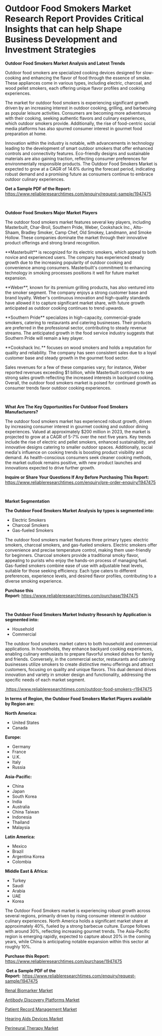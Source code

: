 <p><h1>Outdoor Food Smokers Market Research Report Provides Critical Insights that can help Shape Business Development and Investment Strategies</h1></p><p><strong>Outdoor Food Smokers Market Analysis and Latest Trends</strong></p>
<p><p>Outdoor food smokers are specialized cooking devices designed for slow-cooking and enhancing the flavor of food through the essence of smoke. These appliances come in various types, including electric, charcoal, and wood pellet smokers, each offering unique flavor profiles and cooking experiences. </p><p>The market for outdoor food smokers is experiencing significant growth driven by an increasing interest in outdoor cooking, grilling, and barbecuing as popular leisure activities. Consumers are becoming more adventurous with their cooking, seeking authentic flavors and culinary experiences, which outdoor smokers provide. Additionally, the rise of food-centric social media platforms has also spurred consumer interest in gourmet food preparation at home.</p><p>Innovation within the industry is notable, with advancements in technology leading to the development of smart outdoor smokers that offer enhanced controls and connectivity features. Eco-friendly designs and sustainable materials are also gaining traction, reflecting consumer preferences for environmentally responsible products. The Outdoor Food Smokers Market is expected to grow at a CAGR of 14.6% during the forecast period, indicating robust demand and a promising future as consumers continue to embrace outdoor culinary experiences.</p></p>
<p><strong>Get a Sample PDF of the Report:&nbsp;</strong> <a href="https://www.reliableresearchtimes.com/enquiry/request-sample/1947475?utm_campaign=3255&utm_medium=2&utm_source=Github&utm_content=ia&utm_term=05042025&utm_id=outdoor-food-smokers">https://www.reliableresearchtimes.com/enquiry/request-sample/1947475</a></p>
<p>&nbsp;</p>
<p><strong>Outdoor Food Smokers Major Market Players</strong></p>
<p><p>The outdoor food smokers market features several key players, including Masterbuilt, Char-Broil, Southern Pride, Weber, Cookshack Inc., Alto-Shaam, Bradley Smoker, Camp Chef, Old Smokey, Landmann, and Smoke Hollow. These companies dominate the market through their innovative product offerings and strong brand recognition.</p><p>**Masterbuilt** is recognized for its electric smokers, which appeal to both novice and experienced users. The company has experienced steady growth due to the increasing popularity of outdoor cooking and convenience among consumers. Masterbuilt's commitment to enhancing technology in smoking processes positions it well for future market expansion.</p><p>**Weber**, known for its premium grilling products, has also ventured into the smoker segment. The company enjoys a strong customer base and brand loyalty. Weber's continuous innovation and high-quality standards have allowed it to capture significant market share, with future growth anticipated as outdoor cooking continues to trend upwards.</p><p>**Southern Pride** specializes in high-capacity, commercial-grade smokers, catering to restaurants and catering businesses. Their products are preferred in the professional sector, contributing to steady revenue streams. The anticipated growth in the food service industry suggests that Southern Pride will remain a key player.</p><p>**Cookshack Inc.** focuses on wood smokers and holds a reputation for quality and reliability. The company has seen consistent sales due to a loyal customer base and steady growth in the gourmet food sector. </p><p>Sales revenues for a few of these companies vary; for instance, Weber reported revenues exceeding $1 billion, while Masterbuilt continues to see strong sales growth reflecting the increased interests in backyard cooking. Overall, the outdoor food smokers market is poised for continued growth as consumer trends favor outdoor cooking experiences.</p></p>
<p>&nbsp;</p>
<p><strong>What Are The Key Opportunities For Outdoor Food Smokers Manufacturers?</strong></p>
<p><p>The outdoor food smokers market has experienced robust growth, driven by increasing consumer interest in gourmet cooking and outdoor dining experiences. Valued at approximately $200 million in 2023, the market is projected to grow at a CAGR of 5-7% over the next five years. Key trends include the rise of electric and pellet smokers, enhanced sustainability, and innovative designs catering to smaller outdoor spaces. Additionally, social media's influence on cooking trends is boosting product visibility and demand. As health-conscious consumers seek cleaner cooking methods, the market outlook remains positive, with new product launches and innovations expected to drive further growth.</p></p>
<p><strong>Inquire or Share Your Questions If Any Before Purchasing This Report:</strong> <a href="https://www.reliableresearchtimes.com/enquiry/pre-order-enquiry/1947475?utm_campaign=3255&utm_medium=2&utm_source=Github&utm_content=ia&utm_term=05042025&utm_id=outdoor-food-smokers">https://www.reliableresearchtimes.com/enquiry/pre-order-enquiry/1947475</a></p>
<p>&nbsp;</p>
<p><strong>Market Segmentation</strong></p>
<p><strong>The Outdoor Food Smokers Market Analysis by types is segmented into:</strong></p>
<p><ul><li>Electric Smokers</li><li>Charcoal Smokers</li><li>Gas-fueled Smokers</li></ul></p>
<p><p>The outdoor food smokers market features three primary types: electric smokers, charcoal smokers, and gas-fueled smokers. Electric smokers offer convenience and precise temperature control, making them user-friendly for beginners. Charcoal smokers provide a traditional smoky flavor, appealing to purists who enjoy the hands-on process of managing fuel. Gas-fueled smokers combine ease of use with adjustable heat levels, suitable for those seeking efficiency. Each type caters to different preferences, experience levels, and desired flavor profiles, contributing to a diverse smoking experience.</p></p>
<p><strong>Purchase this Report:&nbsp;</strong><a href="https://www.reliableresearchtimes.com/purchase/1947475?utm_campaign=3255&utm_medium=2&utm_source=Github&utm_content=ia&utm_term=05042025&utm_id=outdoor-food-smokers">https://www.reliableresearchtimes.com/purchase/1947475</a></p>
<p>&nbsp;</p>
<p><strong>The Outdoor Food Smokers Market Industry Research by Application is segmented into:</strong></p>
<p><ul><li>Household</li><li>Commercial</li></ul></p>
<p><p>The outdoor food smokers market caters to both household and commercial applications. In households, they enhance backyard cooking experiences, enabling culinary enthusiasts to prepare flavorful smoked dishes for family and friends. Conversely, in the commercial sector, restaurants and catering businesses utilize smokers to create distinctive menu offerings and attract customers, focusing on quality and unique flavors. This dual demand drives innovation and variety in smoker design and functionality, addressing the specific needs of each market segment.</p></p>
<p><a href="https://www.reliableresearchtimes.com/outdoor-food-smokers-r1947475?utm_campaign=3255&utm_medium=2&utm_source=Github&utm_content=ia&utm_term=05042025&utm_id=outdoor-food-smokers">&nbsp;https://www.reliableresearchtimes.com/outdoor-food-smokers-r1947475</a></p>
<p><strong>In terms of Region, the Outdoor Food Smokers Market Players available by Region are:</strong></p>
<p>
    <p> <strong> North America: </strong>
        <ul>
            <li>United States</li>
            <li>Canada</li>
        </ul>
        </p> 
    <p> <strong> Europe: </strong>
        <ul>
            <li>Germany</li>
            <li>France</li>
            <li>U.K.</li>
            <li>Italy</li>
            <li>Russia</li>
        </ul>
        </p> 
    <p> <strong> Asia-Pacific: </strong>
        <ul>
            <li>China</li>
            <li>Japan</li>
            <li>South Korea</li>
            <li>India</li>
            <li>Australia</li>
            <li>China Taiwan</li>
            <li>Indonesia</li>
            <li>Thailand</li>
            <li>Malaysia</li>
        </ul>
        </p> 
    <p> <strong> Latin America: </strong>
        <ul>
            <li>Mexico</li>
            <li>Brazil</li>
            <li>Argentina Korea</li>
            <li>Colombia</li>
        </ul>
        </p> 
    <p> <strong> Middle East & Africa: </strong>
        <ul>
            <li>Turkey</li>
            <li>Saudi</li>
            <li>Arabia</li>
            <li>UAE</li>
            <li>Korea</li>
        </ul>
    </p>
    </p>
<p><p>The Outdoor Food Smokers market is experiencing robust growth across several regions, primarily driven by rising consumer interest in outdoor culinary experiences. North America holds a significant market share at approximately 40%, fueled by a strong barbecue culture. Europe follows with around 30%, reflecting increasing gourmet trends. The Asia-Pacific region is emerging rapidly, expected to capture about 20% in the coming years, while China is anticipating notable expansion within this sector at roughly 10%.</p></p>
<p><strong>Purchase this Report: </strong><a href="https://www.reliableresearchtimes.com/purchase/1947475?utm_campaign=3255&utm_medium=2&utm_source=Github&utm_content=ia&utm_term=05042025&utm_id=outdoor-food-smokers">https://www.reliableresearchtimes.com/purchase/1947475</a></p>
<p>&nbsp;<strong>Get a Sample PDF of the Report:&nbsp;&nbsp;</strong><a href="https://www.reliableresearchtimes.com/enquiry/request-sample/1947475?utm_campaign=3255&utm_medium=2&utm_source=Github&utm_content=ia&utm_term=05042025&utm_id=outdoor-food-smokers">https://www.reliableresearchtimes.com/enquiry/request-sample/1947475</a></p>
<p><strong></strong></p>
<p><p><a href="https://www.linkedin.com/pulse/comprehensive-renal-biomarker-market-report-360-degree-jcbme?utm_campaign=3255&utm_medium=2&utm_source=Github&utm_content=ia&utm_term=05042025&utm_id=outdoor-food-smokers">Renal Biomarker Market</a></p><p><a href="https://www.linkedin.com/pulse/resilient-growth-expected-global-antibody-discovery-platforms-4cznc?utm_campaign=3255&utm_medium=2&utm_source=Github&utm_content=ia&utm_term=05042025&utm_id=outdoor-food-smokers">Antibody Discovery Platforms Market</a></p><p><a href="https://www.linkedin.com/pulse/patient-record-management-market-structure-size-analysis-cagr-fa6wc?utm_campaign=3255&utm_medium=2&utm_source=Github&utm_content=ia&utm_term=05042025&utm_id=outdoor-food-smokers">Patient Record Management Market</a></p><p><a href="https://www.linkedin.com/pulse/whats-fueling-42-growth-hearing-aids-devices-market-4c24c?utm_campaign=3255&utm_medium=2&utm_source=Github&utm_content=ia&utm_term=05042025&utm_id=outdoor-food-smokers">Hearing Aids Devices Market</a></p><p><a href="https://www.linkedin.com/pulse/regional-segment-trends-perineural-therapy-market-2025-hjcjc?utm_campaign=3255&utm_medium=2&utm_source=Github&utm_content=ia&utm_term=05042025&utm_id=outdoor-food-smokers">Perineural Therapy Market</a></p></p>